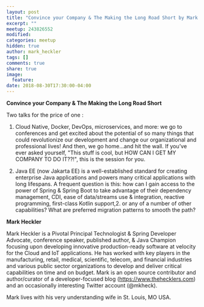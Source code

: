 ```yaml
---
layout: post
title: "Convince your Company & The Making the Long Road Short by Mark Heckler"
excerpt: ""
meetup: 243826552
modified:
categories: meetup
hidden: true
author: mark_heckler
tags: []
comments: true
share: true
image:
  feature:
date: 2018-08-30T17:30:00-04:00
---
```


__Convince your Company & The Making the Long Road Short__

Two talks for the price of one :

1. Cloud Native, Docker, DevOps, microservices, and more: we go to conferences and get excited about the potential of so many things that could revolutionize our development and change our organizational and professional lives! And then, we go home…​and hit the wall. If you’ve ever asked yourself, "This stuff is cool, but HOW CAN I GET MY COMPANY TO DO IT??!", this is the session for you.

2. Java EE (now Jakarta EE) is a well-established standard for creating enterprise Java applications and powers many critical applications with long lifespans. A frequent question is this: how can I gain access to the power of Spring & Spring Boot to take advantage of their dependency management, CDI, ease of data/streams use & integration, reactive programming, first-class Kotlin support,2.  or any of a number of other capabilities? What are preferred migration patterns to smooth the path?


__Mark Heckler__

Mark Heckler is a Pivotal Principal Technologist & Spring Developer Advocate, conference speaker, published author, & Java Champion focusing upon developing innovative production-ready software at velocity for the Cloud and IoT applications. He has worked with key players in the manufacturing, retail, medical, scientific, telecom, and financial industries and various public sector organizations to develop and deliver critical capabilities on time and on budget. Mark is an open source contributor and author/curator of a developer-focused blog (https://www.thehecklers.com) and an occasionally interesting Twitter account (@mkheck).

Mark lives with his very understanding wife in St. Louis, MO USA.

